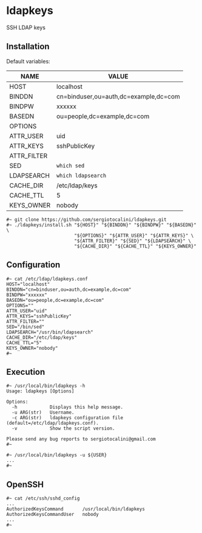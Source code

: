# ldapkeys
SSH LDAP keys

Installation
------------
Default variables:

NAME|VALUE
----|-----
HOST|localhost
BINDDN|cn=binduser,ou=auth,dc=example,dc=com
BINDPW|xxxxxx
BASEDN|ou=people,dc=example,dc=com
OPTIONS|
ATTR_USER|uid
ATTR_KEYS|sshPublicKey
ATTR_FILTER|
SED|`which sed`
LDAPSEARCH|`which ldapsearch`
CACHE_DIR|/etc/ldap/keys
CACHE_TTL|5
KEYS_OWNER|nobody

```
#~ git clone https://github.com/sergiotocalini/ldapkeys.git
#~ ./ldapkeys/install.sh "${HOST}" "${BINDDN}" "${BINDPW}" "${BASEDN}" \
                         "${OPTIONS}" "${ATTR_USER}" "${ATTR_KEYS}" \
                         "${ATTR_FILTER}" "${SED}" "${LDAPSEARCH}" \
                         "${CACHE_DIR}" "${CACHE_TTL}" "${KEYS_OWNER}"
```

Configuration
-------------
```
#~ cat /etc/ldap/ldapkeys.conf
HOST="localhost"
BINDDN="cn=binduser,ou=auth,dc=example,dc=com"
BINDPW="xxxxxx"
BASEDN="ou=people,dc=example,dc=com"
OPTIONS=""
ATTR_USER="uid"
ATTR_KEYS="sshPublicKey"
ATTR_FILTER=""
SED="/bin/sed"
LDAPSEARCH="/usr/bin/ldapsearch"
CACHE_DIR="/etc/ldap/keys"
CACHE_TTL="5"
KEYS_OWNER="nobody"
#~
```

Execution
---------
```
#~ /usr/local/bin/ldapkeys -h
Usage: ldapkeys [Options]

Options:
  -h            Displays this help message.
  -u ARG(str)   Username.
  -c ARG(str)   ldapkeys configuration file (default=/etc/ldap/ldapkeys.conf).
  -v            Show the script version.

Please send any bug reports to sergiotocalini@gmail.com
#~
```

```
#~ /usr/local/bin/ldapkeys -u ${USER}
...
#~
```

OpenSSH
-------

```
#~ cat /etc/ssh/sshd_config
...
AuthorizedKeysCommand       /usr/local/bin/ldapkeys
AuthorizedKeysCommandUser   nobody
...
#~
```
